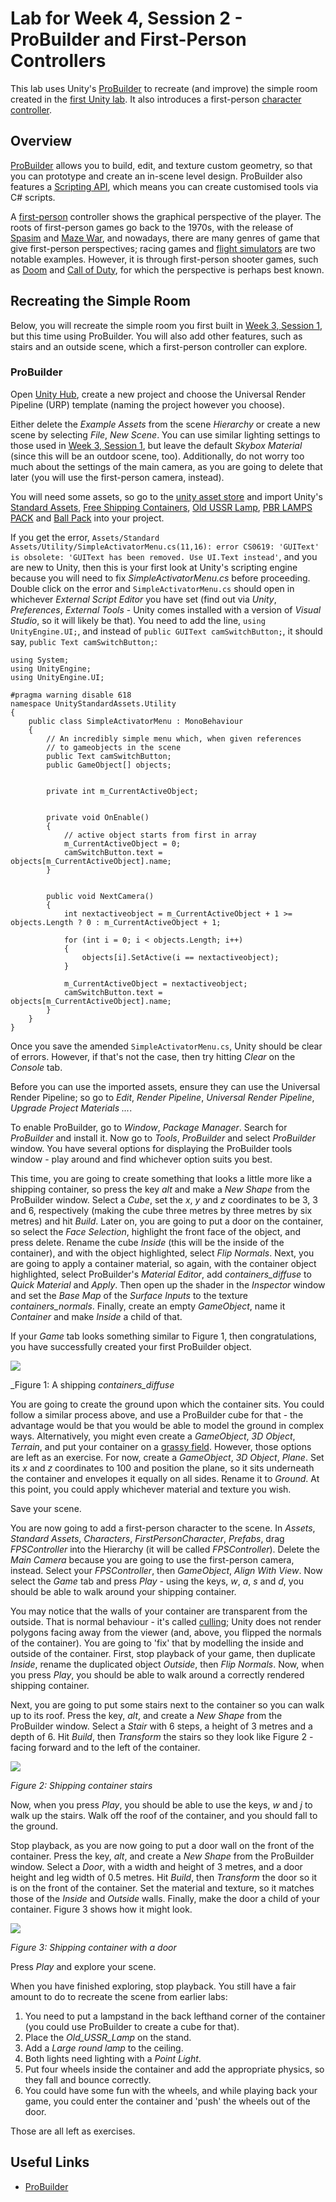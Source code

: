 # Lab for Week 4, Session 2 - ProBuilder and First-Person Controllers

This lab uses Unity's [ProBuilder](https://unity3d.com/unity/features/worldbuilding/probuilder) to recreate (and improve) the simple room created in the [first Unity lab](./week3Session1.md). It also introduces a first-person [character controller](https://docs.unity3d.com/Manual/class-CharacterController.html).

## Overview

[ProBuilder](https://unity3d.com/unity/features/worldbuilding/probuilder) allows you to build, edit, and texture custom geometry, so that you can prototype and create an in-scene level design. ProBuilder also features a [Scripting API](https://docs.unity3d.com/Packages/com.unity.probuilder@4.2/manual/api.html), which means you can create customised tools via C# scripts.

A [first-person](https://en.wikipedia.org/wiki/First-person_(video_games)) controller shows the graphical perspective of the player. The roots of first-person games go back to the 1970s, with the release of [Spasim](https://en.wikipedia.org/wiki/Spasim) and [Maze War](https://en.wikipedia.org/wiki/Maze_War), and nowadays, there are many genres of game that give first-person perspectives; racing games and [flight simulators](https://en.wikipedia.org/wiki/Amateur_flight_simulation#Flight_simulators) are two notable examples.  However, it is through first-person shooter games, such as [Doom](https://en.wikipedia.org/wiki/Doom_(franchise)) and [Call of Duty](https://en.wikipedia.org/wiki/Call_of_Duty), for which the perspective is perhaps best known.

## Recreating the Simple Room

Below, you will recreate the simple room you first built in [Week 3, Session 1](https://github.com/glowkeeper/P3D/blob/week3/docs/labs/week3Session1.md), but this time using ProBuilder. You will also add other features, such as stairs and an outside scene, which a first-person controller can explore.

### ProBuilder

Open [Unity Hub](https://docs.unity3d.com/Manual/GettingStartedUnityHub.html), create a new project and choose the Universal Render Pipeline (URP) template (naming the project however you choose).

Either delete the _Example Assets_ from the scene _Hierarchy_ or create a new scene by selecting _File_, _New Scene_. You can use similar lighting settings to those used in [Week 3, Session 1](https://github.com/glowkeeper/P3D/blob/week3/docs/labs/week3Session1.md), but leave the default _Skybox Material_ (since this will be an outdoor scene, too). Additionally, do not worry too much about the settings of the main camera, as you are going to delete that later (you will use the first-person camera, instead).

You will need some assets, so go to the [unity asset store](https://assetstore.unity.com/) and import Unity's [Standard Assets](https://assetstore.unity.com/packages/essentials/asset-packs/standard-assets-for-unity-2018-4-32351), [Free Shipping Containers](https://assetstore.unity.com/packages/3d/environments/industrial/free-shipping-containers-18315), [Old USSR Lamp](https://assetstore.unity.com/packages/3d/props/electronics/old-ussr-lamp-110400), [PBR LAMPS PACK](https://assetstore.unity.com/packages/3d/props/interior/free-pbr-lamps-70181) and [Ball Pack](https://assetstore.unity.com/packages/3d/props/ball-pack-446) into your project.

If you get the error, `Assets/Standard Assets/Utility/SimpleActivatorMenu.cs(11,16): error CS0619: 'GUIText' is obsolete: 'GUIText has been removed. Use UI.Text instead'`, and you are new to Unity, then this is your first look at Unity's scripting engine because you will need to fix _SimpleActivatorMenu.cs_ before proceeding. Double click on the error and `SimpleActivatorMenu.cs` should open in whichever _External Script Editor_ you have set (find out via _Unity_, _Preferences_, _External Tools_ - Unity comes installed with a version of _Visual Studio_, so it will likely be that). You need to add the line, `using UnityEngine.UI;`, and instead of `public GUIText camSwitchButton;`, it should say, `public Text camSwitchButton;`:

```
using System;
using UnityEngine;
using UnityEngine.UI;

#pragma warning disable 618
namespace UnityStandardAssets.Utility
{
    public class SimpleActivatorMenu : MonoBehaviour
    {
        // An incredibly simple menu which, when given references
        // to gameobjects in the scene
        public Text camSwitchButton;
        public GameObject[] objects;


        private int m_CurrentActiveObject;


        private void OnEnable()
        {
            // active object starts from first in array
            m_CurrentActiveObject = 0;
            camSwitchButton.text = objects[m_CurrentActiveObject].name;
        }


        public void NextCamera()
        {
            int nextactiveobject = m_CurrentActiveObject + 1 >= objects.Length ? 0 : m_CurrentActiveObject + 1;

            for (int i = 0; i < objects.Length; i++)
            {
                objects[i].SetActive(i == nextactiveobject);
            }

            m_CurrentActiveObject = nextactiveobject;
            camSwitchButton.text = objects[m_CurrentActiveObject].name;
        }
    }
}
```

Once you save the amended `SimpleActivatorMenu.cs`, Unity should be clear of errors. However, if that's not the case, then try hitting _Clear_ on the _Console_ tab.

Before you can use the imported assets, ensure they can use the Universal Render Pipeline; so go to _Edit_, _Render Pipeline_, _Universal Render Pipeline_, _Upgrade Project Materials ..._.

To enable ProBuilder, go to _Window_, _Package Manager_. Search for _ProBuilder_ and install it. Now go to _Tools_, _ProBuilder_ and select _ProBuilder_ window. You have several options for displaying the ProBuilder tools window - play around and find whichever option suits you best.

This time, you are going to create something that looks a little more like a shipping container, so press the key _alt_ and make a _New Shape_ from the ProBuilder window. Select a _Cube_, set the _x_, _y_ and _z_ coordinates to be 3, 3 and 6, respectively (making the cube three metres by three metres by six metres) and hit _Build_. Later on, you are going to put a door on the container, so select the _Face Selection_, highlight the front face of the object, and press delete. Rename the cube _Inside_ (this will be the inside of the container), and with the object highlighted, select _Flip Normals_. Next, you are going to apply a container material, so again, with the container object highlighted, select ProBuilder's _Material Editor_, add _containers_diffuse_ to _Quick Material_ and _Apply_. Then open up the shader in the _Inspector_ window and set the _Base Map_ of the _Surface Inputs_ to the texture _containers_normals_. Finally, create an empty _GameObject_, name it _Container_ and make _Inside_ a child of that.

If your _Game_ tab looks something similar to Figure 1, then congratulations, you have successfully created your first ProBuilder object.

![](./images/shippingContainerPro.png)

_Figure 1: A shipping _containers_diffuse_

You are going to create the ground upon which the container sits. You could follow a similar process above, and use a ProBuilder cube for that - the advantage would be that you would be able to model the ground in complex ways. Alternatively, you might even create a _GameObject_, _3D Object_, _Terrain_, and put your container on a [grassy field](https://docs.unity3d.com/Manual/terrain-Grass.html). However, those options are left as an exercise. For now, create a _GameObject_, _3D Object_, _Plane_. Set its _x_ and _z_ coordinates to 100 and position the plane, so it sits underneath the container and envelopes it equally on all sides. Rename it to _Ground_. At this point, you could apply whichever material and texture you wish.

Save your scene.

You are now going to add a first-person character to the scene. In _Assets_, _Standard Assets_, _Characters_, _FirstPersonCharacter_, _Prefabs_, drag _FPSController_ into the Hierarchy (it will be called _FPSController_). Delete the _Main Camera_ because you are going to use the first-person camera, instead. Select your _FPSController_, then _GameObject_, _Align With View_. Now select the _Game_ tab and press _Play_ - using the keys, _w_, _a_, _s_ and _d_, you should be able to walk around your shipping container.

You may notice that the walls of your container are transparent from the outside. That is normal behaviour - it's called [culling](https://docs.unity3d.com/Manual/SL-CullAndDepth.html); Unity does not render polygons facing away from the viewer (and, above, you flipped the normals of the container). You are going to 'fix' that by modelling the inside and outside of the container. First, stop playback of your game, then duplicate _Inside_, rename the duplicated object _Outside_, then _Flip Normals_.  Now, when you press _Play_, you should be able to walk around a correctly rendered shipping container.

Next, you are going to put some stairs next to the container so you can walk up to its roof. Press the key, _alt_, and create a _New Shape_ from the ProBuilder window. Select a _Stair_ with 6 steps, a height of 3 metres and a depth of 6. Hit _Build_, then _Transform_ the stairs so they look like Figure 2 - facing forward and to the left of the container.

![](./images/shippingContainerStairs.png)

_Figure 2: Shipping container stairs_

Now, when you press _Play_, you should be able to use the keys, _w_ and _j_ to walk up the stairs. Walk off the roof of the container, and you should fall to the ground.

Stop playback, as you are now going to put a door wall on the front of the container. Press the key, _alt_, and create a _New Shape_ from the ProBuilder window. Select a _Door_, with a width and height of 3 metres, and a door height and leg width of 0.5 metres. Hit _Build_, then _Transform_ the door so it is on the front of the container. Set the material and texture, so it matches those of the _Inside_ and _Outside_ walls. Finally, make the door a child of your container. Figure 3 shows how it might look.

![](./images/shippingContainerDoor.png)

_Figure 3: Shipping container with a door_

Press _Play_ and explore your scene.

When you have finished exploring, stop playback. You still have a fair amount to do to recreate the scene from earlier labs:

1. You need to put a lampstand in the back lefthand corner of the container (you could use ProBuilder to create a cube for that).
2. Place the _Old_USSR_Lamp_ on the stand.
3. Add a _Large round lamp_ to the ceiling.
4. Both lights need lighting with a _Point Light_.
5. Put four wheels inside the container and add the appropriate physics, so they fall and bounce correctly.
6. You could have some fun with the wheels, and while playing back your game, you could enter the container and 'push' the wheels out of the door.

Those are all left as exercises.

## Useful Links

+ [ProBuilder](https://unity3d.com/unity/features/worldbuilding/probuilder)
